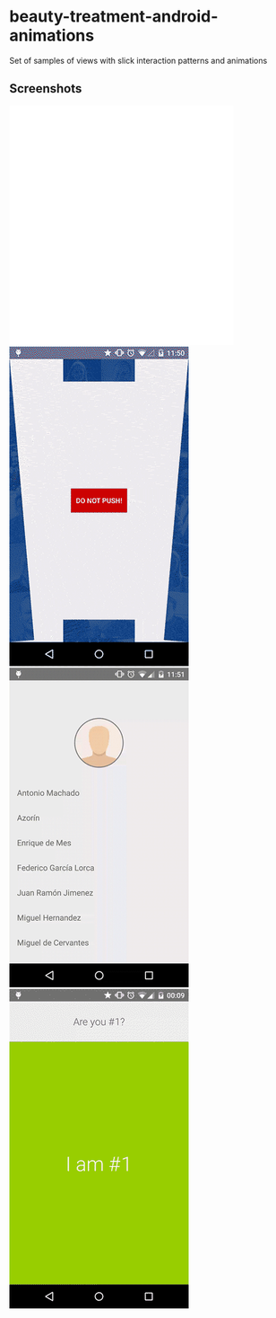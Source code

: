 # beauty-treatment-android-animations
Set of samples of views with slick interaction patterns and animations

Screenshots
-----------

![Demo Screenshot 1][1]
![Demo Screenshot 2][2]
![Demo Screenshot 4][3]
![Demo Screenshot 3][4]

[1]: ./assets/swiperefresh.gif
[2]: ./assets/slidinglayerparty.gif
[3]: ./assets/listviewpathexample.gif
[4]: ./assets/viewpagerslidejoy.gif

